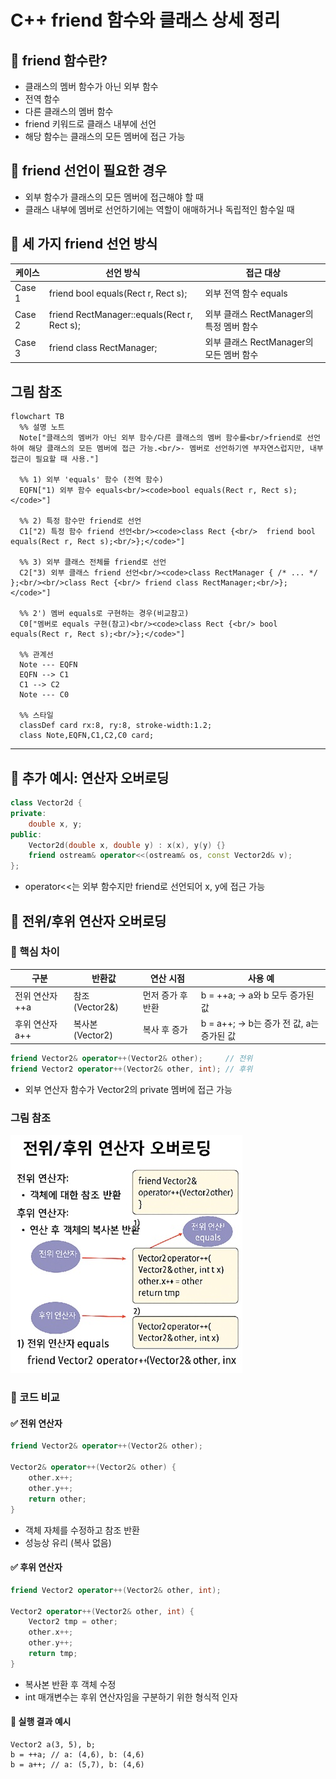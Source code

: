 # C++ friend 함수와 클래스 상세 정리
## 🔧 friend 함수란?
- 클래스의 멤버 함수가 아닌 외부 함수
- 전역 함수
- 다른 클래스의 멤버 함수
- friend 키워드로 클래스 내부에 선언
- 해당 함수는 클래스의 모든 멤버에 접근 가능

## 📌 friend 선언이 필요한 경우
- 외부 함수가 클래스의 모든 멤버에 접근해야 할 때
- 클래스 내부에 멤버로 선언하기에는 역할이 애매하거나 독립적인 함수일 때

## 🧪 세 가지 friend 선언 방식
| 케이스 | 선언 방식 | 접근 대상 |
|-------|----------|---------| 
| Case 1 | friend bool equals(Rect r, Rect s); | 외부 전역 함수 equals | 
| Case 2 | friend RectManager::equals(Rect r, Rect s); | 외부 클래스 RectManager의 특정 멤버 함수 | 
| Case 3 | friend class RectManager; | 외부 클래스 RectManager의 모든 멤버 함수 | 

## 그림 참조

```mermaid
flowchart TB
  %% 설명 노트
  Note["클래스의 멤버가 아닌 외부 함수/다른 클래스의 멤버 함수를<br/>friend로 선언하여 해당 클래스의 모든 멤버에 접근 가능.<br/>- 멤버로 선언하기엔 부자연스럽지만, 내부 접근이 필요할 때 사용."]

  %% 1) 외부 'equals' 함수 (전역 함수)
  EQFN["1) 외부 함수 equals<br/><code>bool equals(Rect r, Rect s);</code>"]

  %% 2) 특정 함수만 friend로 선언
  C1["2) 특정 함수 friend 선언<br/><code>class Rect {<br/>  friend bool equals(Rect r, Rect s);<br/>};</code>"]

  %% 3) 외부 클래스 전체를 friend로 선언
  C2["3) 외부 클래스 friend 선언<br/><code>class RectManager { /* ... */ };<br/><br/>class Rect {<br/> friend class RectManager;<br/>};</code>"]

  %% 2') 멤버 equals로 구현하는 경우(비교참고)
  C0["멤버로 equals 구현(참고)<br/><code>class Rect {<br/> bool equals(Rect r, Rect s);<br/>};</code>"]

  %% 관계선
  Note --- EQFN
  EQFN --> C1
  C1 --> C2
  Note --- C0

  %% 스타일
  classDef card rx:8, ry:8, stroke-width:1.2;
  class Note,EQFN,C1,C2,C0 card;

```
---

## 🧠 추가 예시: 연산자 오버로딩
```cpp
class Vector2d {
private:
    double x, y;
public:
    Vector2d(double x, double y) : x(x), y(y) {}
    friend ostream& operator<<(ostream& os, const Vector2d& v);
};
```

- operator<<는 외부 함수지만 friend로 선언되어 x, y에 접근 가능

## 🔄 전위/후위 연산자 오버로딩

### 🧠 핵심 차이
| 구분 | 반환값 | 연산 시점 | 사용 예 |
|----|-------|-------------|----------------------------------------| 
| 전위 연산자 ++a | 참조 (Vector2&) | 먼저 증가 후 반환 | b = ++a; → a와 b 모두 증가된 값 | 
| 후위 연산자 a++ | 복사본 (Vector2) | 복사 후 증가 | b = a++; → b는 증가 전 값, a는 증가된 값 | 

```cpp
friend Vector2& operator++(Vector2& other);     // 전위
friend Vector2 operator++(Vector2& other, int); // 후위
```
- 외부 연산자 함수가 Vector2의 private 멤버에 접근 가능

### 그림 참조
![friend](/image/frend2.jpg)

### 📌 코드 비교
#### ✅ 전위 연산자
```cpp
friend Vector2& operator++(Vector2& other);

Vector2& operator++(Vector2& other) {
    other.x++;
    other.y++;
    return other;
}
```
- 객체 자체를 수정하고 참조 반환
- 성능상 유리 (복사 없음)
#### ✅ 후위 연산자
```cpp
friend Vector2 operator++(Vector2& other, int);

Vector2 operator++(Vector2& other, int) {
    Vector2 tmp = other;
    other.x++;
    other.y++;
    return tmp;
}
```

- 복사본 반환 후 객체 수정
- int 매개변수는 후위 연산자임을 구분하기 위한 형식적 인자

#### 🧪 실행 결과 예시
```
Vector2 a(3, 5), b;
b = ++a; // a: (4,6), b: (4,6)
b = a++; // a: (5,7), b: (4,6)
```


